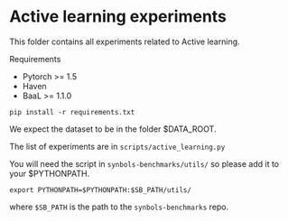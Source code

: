 # Active learning experiments

This folder contains all experiments related to Active learning.

Requirements
* Pytorch >= 1.5
* Haven
* BaaL >= 1.1.0

`pip install -r requirements.txt`

We expect the dataset to be in the folder $DATA_ROOT.

The list of experiments are in `scripts/active_learning.py`

You will need the script in `synbols-benchmarks/utils/` so please add it to your $PYTHONPATH.

`export PYTHONPATH=$PYTHONPATH:$SB_PATH/utils/`

where `$SB_PATH` is the path to the `synbols-benchmarks` repo.
